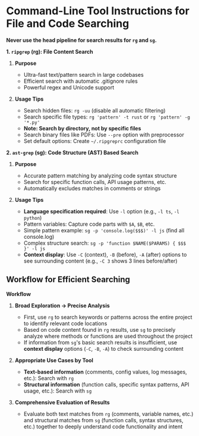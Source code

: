 # **Command-Line Tool Instructions for File and Code Searching**

**Never use the head pipeline for search results for `rg` and `sg`.**

**1. `ripgrep` (rg): File Content Search**

1. **Purpose**
    - Ultra-fast text/pattern search in large codebases
    - Efficient search with automatic .gitignore rules
    - Powerful regex and Unicode support

2. **Usage Tips**
    - Search hidden files: `rg -uu` (disable all automatic filtering)
    - Search specific file types: `rg 'pattern' -t rust` or `rg 'pattern' -g '*.py'`
    - **Note: Search by directory, not by specific files**
    - Search binary files like PDFs: Use `--pre` option with preprocessor
    - Set default options: Create `~/.ripgreprc` configuration file

**2. `ast-grep` (sg): Code Structure (AST) Based Search**

1. **Purpose**
    - Accurate pattern matching by analyzing code syntax structure
    - Search for specific function calls, API usage patterns, etc.
    - Automatically excludes matches in comments or strings

2. **Usage Tips**
    - **Language specification required**: Use `-l` option (e.g., `-l ts`, `-l python`)
    - Pattern variables: Capture code parts with `$A`, `$B`, etc.
    - Simple pattern example: `sg -p 'console.log($$$)' -l js` (find all console.log)
    - Complex structure search: `sg -p 'function $NAME($PARAMS) { $$$ }' -l js`
    - **Context display**: Use `-C` (context), `-B` (before), `-A` (after) options to see surrounding content (e.g., `-C 3` shows 3 lines before/after)

## **Workflow for Efficient Searching**

**Workflow**

1. **Broad Exploration → Precise Analysis**
    - First, use `rg` to search keywords or patterns across the entire project to identify relevant code locations
    - Based on code content found in `rg` results, use `sg` to precisely analyze where methods or functions are used throughout the project
    - If information from `sg`'s basic search results is insufficient, use **context display** options (`-C`, `-B`, `-A`) to check surrounding content

2. **Appropriate Use Cases by Tool**
    - **Text-based information** (comments, config values, log messages, etc.): Search with `rg`
    - **Structural information** (function calls, specific syntax patterns, API usage, etc.): Search with `sg`

3. **Comprehensive Evaluation of Results**
    - Evaluate both text matches from `rg` (comments, variable names, etc.) and structural matches from `sg` (function calls, syntax structures, etc.) together to deeply understand code functionality and intent